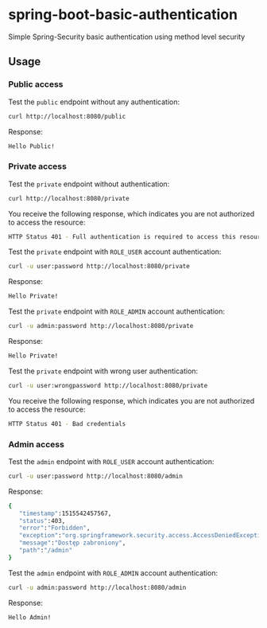 # spring-boot-basic-authentication
Simple Spring-Security basic authentication using method level security

## Usage 

### Public access 
Test the `public` endpoint without any authentication:

```sh
curl http://localhost:8080/public
```
Response:
```sh
Hello Public!
```

### Private access 

Test the `private` endpoint without authentication:

```sh
curl http://localhost:8080/private
```
You receive the following response, which indicates you are not authorized to access the resource:
```sh
HTTP Status 401 - Full authentication is required to access this resource
```


Test the `private` endpoint with `ROLE_USER` account authentication:

```sh
curl -u user:password http://localhost:8080/private
```
Response:
```sh
Hello Private!
```



Test the `private` endpoint with `ROLE_ADMIN` account authentication:

```sh
curl -u admin:password http://localhost:8080/private
```
Response:
```sh
Hello Private!
```


Test the `private` endpoint with wrong user authentication:

```sh
curl -u user:wrongpassword http://localhost:8080/private
```
You receive the following response, which indicates you are not authorized to access the resource:
```sh
HTTP Status 401 - Bad credentials
```

### Admin access 

Test the `admin` endpoint with `ROLE_USER` account authentication:

```sh
curl -u user:password http://localhost:8080/admin
```
Response:
```sh
{  
   "timestamp":1515542457567,
   "status":403,
   "error":"Forbidden",
   "exception":"org.springframework.security.access.AccessDeniedException",
   "message":"Dostęp zabroniony",
   "path":"/admin"
}
```

Test the `admin` endpoint with `ROLE_ADMIN` account authentication:

```sh
curl -u admin:password http://localhost:8080/admin
```
Response:
```sh
Hello Admin!
```
